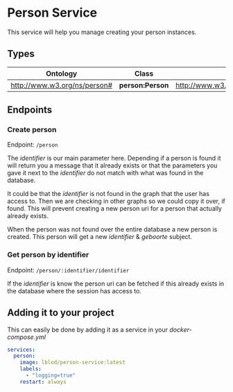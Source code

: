 # Person Service

This service will help you manage creating your person instances.

## Types

|Ontology|Class|uri|
|-|-|-|
|<http://www.w3.org/ns/person#>|**person:Person**|<http://www.w3.org/ns/person#Person>|

## Endpoints

### Create person

Endpoint: `/person`

The _identifier_ is our main parameter here. Depending if a person is found it will return you a message that it already exists or that the parameters you gave it next to the _identifier_ do not match with what was found in the database.

It could be that the _identifier_ is not found in the graph that the user has access to. Then we are checking in other graphs so we could copy it over, if found. This will prevent creating a new person uri for a person that actually already exists.

When the person was not found over the entire database a new person is created. This person will get a new _identifier_ & _geboorte_ subject.

### Get person by identifier

Endpoint: `/person/:identifier/identifier`

If the _identifier_ is know the person uri can be fetched if this already exists in the database where the session has access to.

## Adding it to your project

This can easily be done by adding it as a service in your _docker-compose.yml_

```yml
services:
  person:
    image: lblod/person-service:latest
    labels:
      - "logging=true"
    restart: always
```
